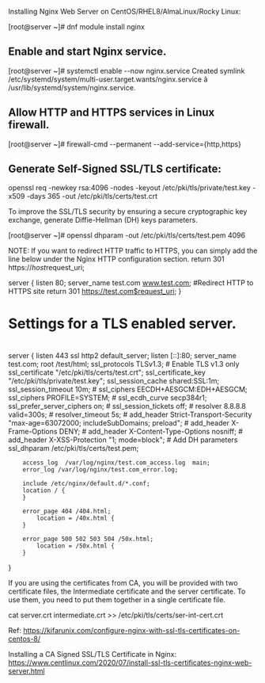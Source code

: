 Installing Nginx Web Server on CentOS/RHEL8/AlmaLinux/Rocky Linux:

[root@server ~]# dnf module install nginx

Enable and start Nginx service.
--------------------------------
[root@server ~]# systemctl enable --now nginx.service
Created symlink /etc/systemd/system/multi-user.target.wants/nginx.service â /usr/lib/systemd/system/nginx.service.

Allow HTTP and HTTPS services in Linux firewall.
--------------------------------
[root@server ~]# firewall-cmd --permanent --add-service={http,https}

Generate Self-Signed SSL/TLS certificate:
---------------------------------
openssl req -newkey rsa:4096 -nodes -keyout /etc/pki/tls/private/test.key -x509 -days 365 -out /etc/pki/tls/certs/test.crt 

To improve the SSL/TLS security by ensuring a secure cryptographic key exchange, generate Diffie-Hellman (DH) keys parameters.

[root@server ~]# openssl dhparam -out /etc/pki/tls/certs/test.pem 4096



NOTE: If you want to redirect HTTP traffic to HTTPS, you can simply add the line below under the Nginx HTTP configuration section.
return 301 https://$host$request_uri;

server {
    listen 80;
    server_name test.com www.test.com;
    #Redirect HTTP to HTTPS site
    return 301 https://test.com$request_uri;
}


# Settings for a TLS enabled server.
#
server {
        listen       443 ssl http2 default_server;
        listen       [::]:80;
        server_name  test.com;
        root         /test/html;
        ssl_protocols TLSv1.3; # Enable TLS v1.3 only
        ssl_certificate "/etc/pki/tls/certs/test.crt";
        ssl_certificate_key "/etc/pki/tls/private/test.key";
        ssl_session_cache shared:SSL:1m;
        ssl_session_timeout  10m;
       # ssl_ciphers EECDH+AESGCM:EDH+AESGCM;
 	 ssl_ciphers PROFILE=SYSTEM;
       # ssl_ecdh_curve secp384r1;
        ssl_prefer_server_ciphers on;
       # ssl_session_tickets off;
       # resolver 8.8.8.8 valid=300s;
       # resolver_timeout 5s;
       # add_header Strict-Transport-Security "max-age=63072000; includeSubDomains; preload";
       # add_header X-Frame-Options DENY;
       # add_header X-Content-Type-Options nosniff;
       # add_header X-XSS-Protection "1; mode=block";
       # Add DH parameters
        ssl_dhparam /etc/pki/tls/certs/test.pem;

        access_log  /var/log/nginx/test.com_access.log  main;
        error_log /var/log/nginx/test.com_error.log;

        include /etc/nginx/default.d/*.conf;
        location / {
        }

        error_page 404 /404.html;
            location = /40x.html {
        }

        error_page 500 502 503 504 /50x.html;
            location = /50x.html {
        }
}

If you are using the certificates from CA, you will be provided with two certificate files, the Intermediate certificate and the server certificate. To use them, you need to put them together in a single certificate file.

cat server.crt intermediate.crt >> /etc/pki/tls/certs/ser-int-cert.crt

Ref:
https://kifarunix.com/configure-nginx-with-ssl-tls-certificates-on-centos-8/

Installing a CA Signed SSL/TLS Certificate in Nginx:
https://www.centlinux.com/2020/07/install-ssl-tls-certificates-nginx-web-server.html